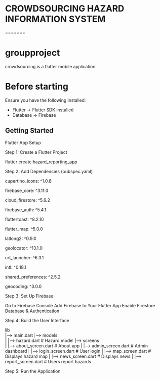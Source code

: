 
# CROWDSOURCING HAZARD INFORMATION SYSTEM
=======
# groupproject

crowdsourcing is a flutter mobile application

# Before starting
Ensure you have the following installed:
- Flutter → Flutter SDK installed
- Database → Firebase
  
## Getting Started

Flutter App Setup

Step 1: Create a Flutter Project

flutter create hazard_reporting_app

Step 2: Add Dependencies (pubspec.yaml)

cupertino_icons: ^1.0.8

  firebase_core: ^3.11.0
  
  cloud_firestore: ^5.6.2
  
  firebase_auth: ^5.4.1
  
  fluttertoast: ^8.2.10
  
  flutter_map: ^5.0.0
  
  latlong2: ^0.9.0
  
  geolocator: ^10.1.0
  
  url_launcher: ^6.3.1
  
  intl: ^0.18.1
  
  shared_preferences: ^2.5.2
  
  geocoding: ^3.0.0

Step 3: Set Up Firebase

Go to Firebase Console
Add Firebase to Your Flutter App
Enable Firestore Database & Authentication

Step 4: Build the User Interface

lib\
|--> main.dart
|--> models\
|    |--> hazard.dart        # Hazard model
|--> screens\
|    |--> about_screen.dart   # About app
|    |--> admin_screen.dart   # Admin dashboard
|    |--> login_screen.dart   # User login
|    |--> map_screen.dart     # Displays hazard map
|    |--> news_screen.dart    # Displays news
|    |--> report_screen.dart  # Users report hazards

Step 5: Run the Application
